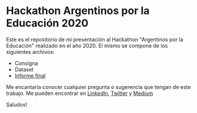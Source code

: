 # Hackathon Argentinos por la Educación 2020
Este es el repositorio de mi presentación al Hackathon "Argentinos por la Educación" realizado en el año 2020. El mismo se compone de los siguientes archivos:

- Consigna
- Dataset
- [Informe final](ArgxEdu_2020_Lopez_Yse_Diego.pdf)


Me encantaría conocer cualquier pregunta o sugerencia que tengan de este trabajo.
Me pueden encontrar en <a href="https://www.linkedin.com/in/lopezyse">LinkedIn</a>, <a href="https://twitter.com/lopezyse">Twitter</a> y <a href="https://lopezyse.medium.com/">Medium</a>

Saludos!


